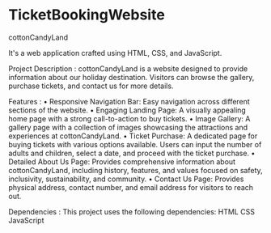 # TicketBookingWebsite
cottonCandyLand

It's a web application crafted using HTML, CSS, and JavaScript. 

Project Description :
cottonCandyLand is a website designed to provide information about our holiday destination. Visitors can browse the gallery, purchase tickets, and contact us for more details.

Features : 
•	Responsive Navigation Bar: Easy navigation across different sections of the website.
•	Engaging Landing Page: A visually appealing home page with a strong call-to-action to buy tickets.
•	Image Gallery: A gallery page with a collection of images showcasing the attractions and experiences at cottonCandyLand.
•	Ticket Purchase: A dedicated page for buying tickets with various options available. Users can input the number of adults and children, select a date, and proceed with the ticket purchase.
•	Detailed About Us Page: Provides comprehensive information about cottonCandyLand, including history, features, and values focused on safety, inclusivity, sustainability, and community.
•	Contact Us Page: Provides physical address, contact number, and email address for visitors to reach out.

Dependencies :
This project uses the following dependencies:
HTML
CSS
JavaScript






